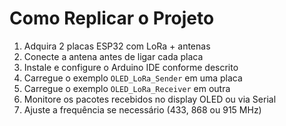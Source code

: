 # Como Replicar o Projeto

1. Adquira 2 placas ESP32 com LoRa + antenas
2. Conecte a antena antes de ligar cada placa
3. Instale e configure o Arduino IDE conforme descrito
4. Carregue o exemplo `OLED_LoRa_Sender` em uma placa
5. Carregue o exemplo `OLED_LoRa_Receiver` em outra
6. Monitore os pacotes recebidos no display OLED ou via Serial
7. Ajuste a frequência se necessário (433, 868 ou 915 MHz)
